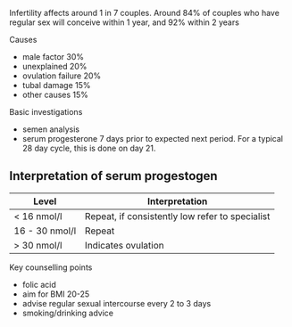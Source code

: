 Infertility affects around 1 in 7 couples. Around 84% of couples who have regular sex will conceive within 1 year, and 92% within 2 years  
  
Causes  
* male factor 30%
* unexplained 20%
* ovulation failure 20%
* tubal damage 15%
* other causes 15%

  
Basic investigations  
* semen analysis
* serum progesterone 7 days prior to expected next period. For a typical 28 day cycle, this is done on day 21.

  
Interpretation of serum progestogen
-----------------------------------

  


| **Level** | **Interpretation** |
| --- | --- |
| \< 16 nmol/l | Repeat, if consistently low refer to specialist |
| 16 \- 30 nmol/l | Repeat |
| \> 30 nmol/l | Indicates ovulation |

  
Key counselling points  
* folic acid
* aim for BMI 20\-25
* advise regular sexual intercourse every 2 to 3 days
* smoking/drinking advice
